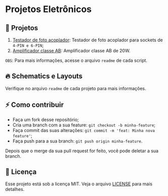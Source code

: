 # Projetos Eletrônicos


## :page_facing_up:	Projetos
  1. [Testador de foto acoplador](./OptoCouplerTester/): Testador de foto acoplador para sockets de `4-PIN e 6-PIN`;
  2. [Amplificador classe AB](./AmplificadorClasseAB/): Amplificador classe AB de 20W.
  
`OBS`: Para mais informações, acesse o arquivo `readme` de cada script.


## 🔥 Schematics e Layouts
Verifique no arquivo `readme` de cada projeto para mais informações.


## ⚡️ Como contribuir

- Faça um fork desse repositório;
- Cria uma branch com a sua feature: `git checkout -b minha-feature`;
- Faça commit das suas alterações: `git commit -m 'feat: Minha nova feature'`;
- Faça push para a sua branch: `git push origin minha-feature`.

Depois que o merge da sua pull request for feito, você pode deletar a sua branch.


## :memo: Licença

Esse projeto está sob a licença MIT. Veja o arquivo [LICENSE](LICENSE) para mais detalhes.
